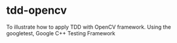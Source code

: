 tdd-opencv
==========

To illustrate how to apply TDD with OpenCV framework. Using the googletest, Google C++ Testing Framework
